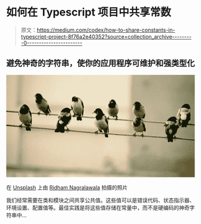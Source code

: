 # 如何在 Typescript 项目中共享常数

> 原文：<https://medium.com/codex/how-to-share-constants-in-typescript-project-8f76a2e40352?source=collection_archive---------0----------------------->

## 避免神奇的字符串，使你的应用程序可维护和强类型化

![](img/11b1d80a4614ca58514ae0355836d4d6.png)

在 [Unsplash](https://unsplash.com/s/photos/line?utm_source=unsplash&utm_medium=referral&utm_content=creditCopyText) 上由 [Ridham Nagralawala](https://unsplash.com/@ridham?utm_source=unsplash&utm_medium=referral&utm_content=creditCopyText) 拍摄的照片

我们经常需要在类和模块之间共享公共值。这些值可以是错误代码、状态指示器、环境设置、配置值等。最佳实践是将这些值存储在常量中，而不是硬编码的神奇字符串中…